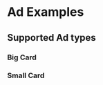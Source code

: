 # Ad Examples

## Supported Ad types

### Big Card

<DemoAndCode adx-slot="s2507644236736" />

### Small Card

<DemoAndCode adx-slot="s2507644236736" />
